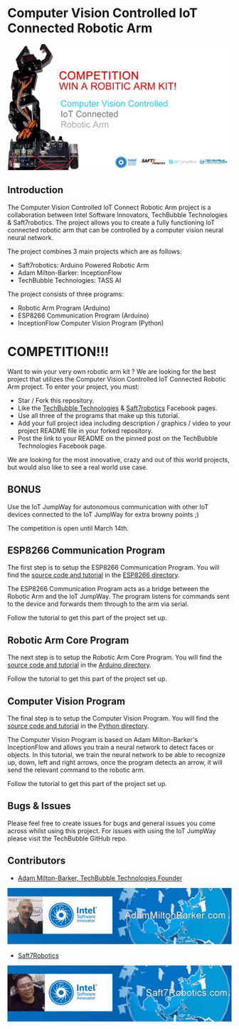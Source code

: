 # Computer Vision Controlled IoT Connected Robotic Arm

![Computer Vision Controlled IoT Connected Robotic Arm](Images/robotic-arm.jpg)

## Introduction

The Computer Vision Controlled IoT Connect Robotic Arm project is a collaboration between Intel Software Innovators, TechBubble Technologies & Saft7robotics. The project allows you to create a fully functioning IoT connected robotic arm that can be controlled by a computer vision neural neural network.

The project combines 3 main projects which are as follows:

- Saft7robotics: Arduino Powered Robotic Arm
- Adam Milton-Barker: InceptionFlow
- TechBubble Technologies: TASS AI

The project consists of three programs:

- Robotic Arm Program (Arduino)
- ESP8266 Communication Program (Arduino)
- InceptionFlow Computer Vision Program (Python)

# COMPETITION!!!

Want to win your very own robotic arm kit ? We are looking for the best project that utilizes the Computer Vision Controlled IoT Connected Robotic Arm project. To enter your project, you must:

- Star / Fork this repository.
- Like the [TechBubble Technologies](https://www.facebook.com/TechBubbleInfo "TechBubble Technologies") & [Saft7robotics](https://www.facebook.com/TechBubbleInfo "Saft7robotics") Facebook pages.
- Use all three of the programs that make up this tutorial.
- Add your full project idea including description / graphics / video to your project README file in your forked repository.
- Post the link to your README on the pinned post on the TechBubble Technologies Facebook page.

We are looking for the most innovative, crazy and out of this world projects, but would also like to see a real world use case. 

## BONUS

Use the IoT JumpWay for autonomous communication with other IoT devices connected to the IoT JumpWay for extra browny points ;) 

The competition is open until March 14th.

## ESP8266 Communication Program

The first step is to setup the ESP8266 Communication Program. You will find the [source code and tutorial](https://github.com/TechBubbleTechnologies/IoT-JumpWay-Intel-Examples/tree/master/Robotic-Arm/ESP8266 "source code and tutorial") in the [ESP8266 directory](https://github.com/TechBubbleTechnologies/IoT-JumpWay-Intel-Examples/tree/master/Robotic-Arm/ESP8266 "ESP8266 directory"). 

The ESP8266 Communication Program acts as a bridge between the Robotic Arm and the IoT JumpWay. The program listens for commands sent to the device and forwards them through to the arm via serial.

Follow the tutorial to get this part of the project set up. 

## Robotic Arm Core Program

The next step is to setup the Robotic Arm Core Program. You will find the [source code and tutorial](https://github.com/TechBubbleTechnologies/IoT-JumpWay-Intel-Examples/tree/master/Robotic-Arm/Arduino "source code and tutorial") in the [Arduino directory](https://github.com/TechBubbleTechnologies/IoT-JumpWay-Intel-Examples/tree/master/Robotic-Arm/Arduino "Arduino directory"). 

Follow the tutorial to get this part of the project set up.

## Computer Vision Program

The final step is to setup the Computer Vision Program. You will find the [source code and tutorial](https://github.com/TechBubbleTechnologies/IoT-JumpWay-Intel-Examples/tree/master/Robotic-Arm/Python "source code and tutorial") in the [Python directory](https://github.com/TechBubbleTechnologies/IoT-JumpWay-Intel-Examples/tree/master/Robotic-Arm/Python "Python directory"). 

The Computer Vision Program is based on Adam Milton-Barker's InceptionFlow and allows you train a neural network to detect faces or objects. In this tutorial, we train the neural network to be able to recognize up, down, left and right arrows, once the program detects an arrow, it will send the relevant command to the robotic arm.

Follow the tutorial to get this part of the project set up.     

## Bugs & Issues

Please feel free to create issues for bugs and general issues you come across whilst using this project. For issues with using the IoT JumpWay please visit the TechBubble GitHub repo.

## Contributors

- [Adam Milton-Barker, TechBubble Technologies Founder](https://github.com/AdamMiltonBarker "Adam Milton-Barker, TechBubble Technologies Founder")

![Adam Milton-Barker,  Intel Software Innovator](../images/main/Intel-Software-Innovator.jpg)   

- [Saft7Robotics](http://www.saft7robotics.com "Saft7Robotics")

![Saft7Robotics,  Intel Software Innovator](Images/Saft7Robotics.jpg)




